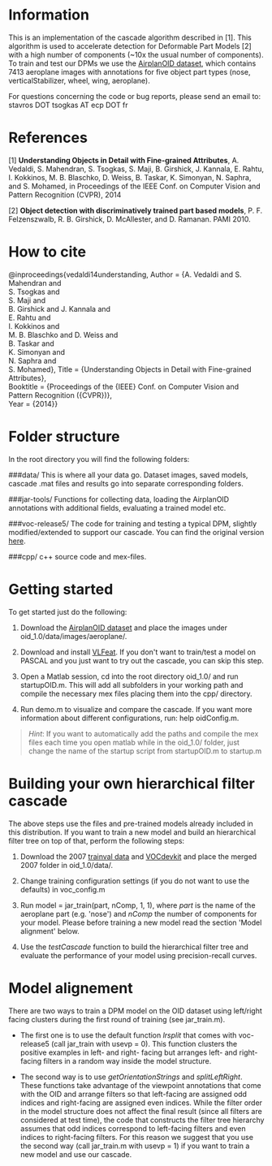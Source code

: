 Information
===========

This is an implementation of the cascade algorithm described in [1]. This algorithm
is used to accelerate detection for Deformable Part Models [2] with a high
number of components (~10x the usual number of components). To train and test
our DPMs we use the [AirplanOID dataset](http://www.robots.ox.ac.uk/~vgg/data/oid/),
which contains 7413 aeroplane images with annotations for five object part types 
(nose, verticalStabilizer, wheel, wing, aeroplane).

For questions concerning the code or bug reports, please send an email to: 
stavros DOT tsogkas AT ecp DOT fr



References
==========

[1] **Understanding Objects in Detail with Fine-grained Attributes**, A. Vedaldi,
	S. Mahendran, S. Tsogkas, S. Maji, B. Girshick, J. Kannala, E. Rahtu, I. Kokkinos, 
	M. B. Blaschko, D. Weiss, B. Taskar, K. Simonyan, N. Saphra, and S. Mohamed,
	in Proceedings of the IEEE Conf. on Computer Vision and Pattern Recognition (CVPR), 2014

[2] **Object detection with discriminatively trained part based models**,
	P. F. Felzenszwalb, R. B. Girshick, D. McAllester, and D. Ramanan. PAMI 2010.
	
How to cite
===========
@inproceedings{vedaldi14understanding,
    Author    = {A. Vedaldi and 
                 S. Mahendran and   
                 S. Tsogkas and   
                 S. Maji and  
                 B. Girshick and 
                 J. Kannala and  
                 E. Rahtu and  
                 I. Kokkinos and  
                 M. B. Blaschko and 
                 D. Weiss and  
                 B. Taskar and  
                 K. Simonyan and  
                 N. Saphra and   
                 S. Mohamed},
    Title     = {Understanding Objects in Detail with Fine-grained Attributes},  
    Booktitle = {Proceedings of the {IEEE} Conf. on Computer Vision and Pattern Recognition ({CVPR})},  
    Year      = {2014}}

	
Folder structure
================
In the root directory you will find the following folders:

###data/
This is where all your data go. Dataset images, saved models, cascade .mat files 
and results go into separate corresponding folders.

###jar-tools/
Functions for collecting data, loading the AirplanOID annotations with additional
fields, evaluating a trained model etc.

###voc-release5/
The code for training and testing a typical DPM, slightly modified/extended to support our 
cascade. You can find the original version [here](http://www.cs.berkeley.edu/~rbg/latent/index.html).

###cpp/
c++ source code and mex-files.


Getting started
===============

To get started  just do the following:

1. Download the [AirplanOID dataset](http://www.robots.ox.ac.uk/~vgg/data/oid/) 
and place the images under oid_1.0/data/images/aeroplane/.

2. Download and install [VLFeat](http://www.vlfeat.org/install-matlab.html).
If you don't want to train/test a model on PASCAL and you just want to try out 
the cascade, you can skip this step.

3. Open a Matlab session, cd into the root directory oid_1.0/ 
and run startupOID.m. This will add all subfolders in your working path and
compile the necessary mex files placing them into the cpp/ directory.

4. Run demo.m to visualize and compare the cascade. If you want more information
about different configurations, run: help oidConfig.m.

> *Hint*: If you want to automatically add the paths and compile the mex files 
each time you open matlab while in the oid_1.0/ folder, just change the name of 
the startup script from startupOID.m to startup.m


Building your own hierarchical filter cascade
=============================================

The above steps use the files and pre-trained models already included in this distribution.
If you want to train a new model and build an hierarchical filter tree on top of that, perform the following steps: 

1. Download the 2007 [trainval data](http://pascallin.ecs.soton.ac.uk/challenges/VOC/voc2007/VOCtrainval_06-Nov-2007.tar) and [VOCdevkit](http://pascallin.ecs.soton.ac.uk/challenges/VOC/voc2007/VOCdevkit_08-Jun-2007.tar) and place the merged 2007 folder in oid_1.0/data/.

2. Change training configuration settings (if you do not want to use the defaults) in voc_config.m

3. Run model = jar_train(part, nComp, 1, 1), where *part* is the name of the aeroplane part
(e.g. 'nose') and *nComp* the number of components for your model. Please before training a new model read the section 'Model alignment' below.

4. Use the *testCascade* function to build the hierarchical filter tree and evaluate the performance of your model using precision-recall curves. 


Model alignement
=================

There are two ways to train a DPM model on the OID dataset using left/right 
facing clusters during the first round of training (see jar_train.m).

* The first one is to use the default function *lrsplit* that comes with voc-release5
(call jar_train with usevp = 0). This function clusters the positive examples in
left- and right- facing but arranges left- and right-facing filters in a random 
way inside the model structure. 

* The second way is to use *getOrientationStrings* and *splitLeftRight*. These functions
take advantage of the viewpoint annotations that come with the OID and arrange filters
so that left-facing are assigned odd indices and right-facing are assigned even indices.
While the filter order in the model structure does not affect the final result (since all
filters are considered at test time), the code that constructs the filter tree hierarchy
assumes that odd indices correspond to left-facing filters and even indices to right-facing
filters. For this reason we suggest that you use the second way (call jar_train.m with 
usevp = 1) if you want to train a new model and use our cascade.


